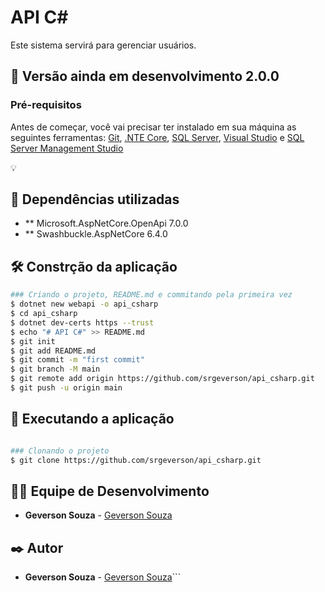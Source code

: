 # API C#
Este sistema servirá para gerenciar usuários.

## 📌 Versão ainda em desenvolvimento 2.0.0

### Pré-requisitos
Antes de começar, você vai precisar ter instalado em sua máquina as seguintes ferramentas:
[Git](https://git-scm.com), [.NTE Core](https://dotnet.microsoft.com/en-us/download), [SQL Server](https://www.microsoft.com/pt-br/sql-server/sql-server-downloads), [Visual Studio](https://visualstudio.microsoft.com/) e [SQL Server Management Studio](https://docs.microsoft.com/en-us/sql/ssms/download-sql-server-management-studio-ssms?view=sql-server-ver16)

💡

## 🚀 Dependências utilizadas
* ** Microsoft.AspNetCore.OpenApi 7.0.0
* ** Swashbuckle.AspNetCore 6.4.0

## 🛠️ Constrção da aplicação

```bash
### Criando o projeto, README.md e commitando pela primeira vez
$ dotnet new webapi -o api_csharp
$ cd api_csharp
$ dotnet dev-certs https --trust
$ echo "# API C#" >> README.md
$ git init
$ git add README.md
$ git commit -m "first commit"
$ git branch -M main
$ git remote add origin https://github.com/srgeverson/api_csharp.git
$ git push -u origin main

```

## 🎲 Executando a aplicação

```bash

### Clonando o projeto
$ git clone https://github.com/srgeverson/api_csharp.git

```

## 👨‍💻 Equipe de Desenvolvimento

* **Geverson Souza** - [Geverson Souza](https://www.linkedin.com/in/srgeverson/)

## ✒️ Autor

* **Geverson Souza** - [Geverson Souza](https://www.linkedin.com/in/srgeverson/)```